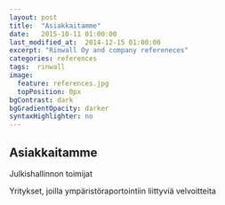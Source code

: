 ```yaml
---
layout: post
title:  "Asiakkaitamme"
date:   2015-10-11 01:00:00
last_modified_at:  2014-12-15 01:00:00
excerpt: "Rinwall Oy and company refereneces"
categories: references
tags:  rinwall
image:
  feature: references.jpg
  topPosition: 0px
bgContrast: dark
bgGradientOpacity: darker
syntaxHighlighter: no
---
```

## Asiakkaitamme 

Julkishallinnon toimijat

Yritykset, joilla ympäristöraportointiin liittyviä velvoitteita
